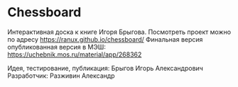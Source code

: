 # Chessboard
Интерактивная доска к книге Игоря Брыгова.
Посмотреть проект можно по адресу https://ranux.github.io/chessboard/
Финальная версия опубликованная версия в МЭШ: https://uchebnik.mos.ru/material/app/268362

Идея, тестирование, публикация: Брыгов Игорь Александрович
Разработчик: Разживин Александр

